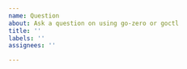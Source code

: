 ```yaml
---
name: Question
about: Ask a question on using go-zero or goctl
title: ''
labels: ''
assignees: ''

---
```



